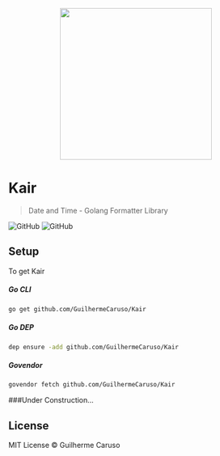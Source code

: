 
<p align="center" >
    <img width="300" src ="https://i.imgur.com/AqveQES.png" />
   
    
</p>

# Kair
> Date and Time - Golang Formatter Library

![GitHub](https://img.shields.io/badge/license%20-MIT-green.svg?longCache=true&style=popout-square) ![GitHub](https://img.shields.io/badge/golang%20-v1.11-blue.svg?longCache=true&style=popout-square)

## Setup

To get Kair

##### Go CLI
```sh
go get github.com/GuilhermeCaruso/Kair
```
##### Go DEP
```sh
dep ensure -add github.com/GuilhermeCaruso/Kair
```
##### Govendor
```sh
govendor fetch github.com/GuilhermeCaruso/Kair
```

###Under Construction...

## License

MIT License © Guilherme Caruso
